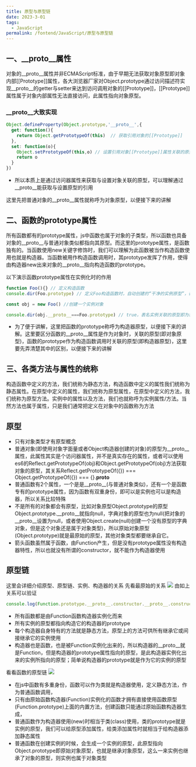 ```yaml
---
title: 原型与原型链  
date: 2023-3-01
tags:
  - JavaScript
permalink: /fontend/JavaScript/原型与原型链
---
```


## 一、__proto__属性
>
对象的__proto__属性并非ECMAScript标准，由于早期无法获取对象原型即对象内部[[Prototype]]属性，各大浏览器厂家对Object.prototype通过访问描述符实现__proto__的getter与setter来达到访问调用对象的[[Prototype]]，[[Prototype]]属性属于对象内部属性无法直接访问，此属性指向对象原型。
>
### __proto__大致实现
```js
Object.defineProperty(Object.prototype,'__proto__',{
  get: function(){
    return Object.getPrototypeOf(this)  // 获取引用对象的[[Prototype]]
  },
  set: function(o){
    Object.setPrototypeOf(this,o) // 设置引用对象[[Prototype]]属性关联的原型为o
    return o
  }
})
```
- 所以本质上是通过访问器属性来获取与设置对象关联的原型，可以理解通过__proto__能获取与设置原型的引用

这里先把普通对象的__proto__属性就称呼为对象原型，以便接下来的讲解

## 二、函数的prototype属性
>
所有函数都有的prototype属性，js中函数也属于对象的子类型，所以函数也具备对象的__proto__与普通对象类似都指向其原型。而这里的prototype属性，是函数独有的。当函数使用new关键字修饰时，我们可以理解为此函数被当作构造函数使用也就是构造器。当函数被用作构造函数调用时，其prototype发挥了作用，使得由构造器new出来对象的__proto__指向构造函数的prototype。
>
以下演示函数prototype属性在实例化时的作用
```js
function Foo(){} // 定义构造函数
console.dir(Foo.prototype) // 定义Foo构造函数时，自动创建的“干净的实例原型”，在原型链第二幅图的左下角有体现

const obj = new Foo() //创建一个实例对象

console.dir(obj.__proto__===Foo.prototype) // true，表名实例关联的原型即为构造函数的prototype指向的原型对象
```
- 为了便于讲解，这里把函数的prototype称呼为构造器原型，以便接下来的讲解。这里要区分函数的__proto__属性是作为对象时，关联的原型(即对象原型)，函数的prototype作为构造函数调用时关联的原型(即构造器原型)，这里要先弄清楚其中的区别，以便接下来的讲解
## 三、各类方法与属性的统称
>
构造函数中定义的方法，我们统称为静态方法，构造函数中定义的属性我们统称为静态属性。在原型中定义的属性，我们统称为原型属性，在原型中定义的方法，我们统称为原型方法。实例中的属性以及方法，我们也就称呼为实例属性/方法。当然方法也属于属性，只是我们通常把定义在对象中的函数称为方法
>
## 原型
- 只有对象类型才有原型概念
- 普通对象(即使用对象字面量或者Object构造器创建的对象)的原型为__proto__属性，此属性其实是个访问器属性，并不是真实存在的属性，或者可以使用es6的Reflect.getPrototypeOf(obj)和Object.getPrototypeOf(obj)方法获取对象的原型，其关系Reflect.getPrototypeOf({}) === Object.getPrototypeOf({}) === {}.__proto__
- 普通函数有2个属性，一个是是__proto__(与普通对象类似)，还有一个是函数专有的prototype属性，因为函数有双重身份，即可以是实例也可以是构造器，所以关系比较特殊
- 不是所有的对象都会有原型，比如对象原型Object.prototype的原型Object.prototype.__proto__就指向null，字典对象的原型也为null(把对象的__proto__设置为null，或者使用Object.create(null)创建一个没有原型的字典对象，但是这个对象还是属于对象类型)，所以原始对象原型(Object.prototype)就是最原始的原型，其他对象类型都要继承自它。
- 箭头函数虽然属于函数，由Function产生，但是没有prototype属性没有构造器特性，所以也就没有所谓的constructor，就不能作为构造器使用

## 原型链
这里会详细介绍原型、原型链、实例、构造器的关系
先看最原始的关系
![](http://file.cqcdq.top/j0swyQ8s1Ew9MLYIK1QPnvDiQUjdPmuG/%E5%8E%9F%E5%9E%8B%E5%85%B3%E7%B3%BB.png)
由如上关系可以验证
```js
console.log(Function.prototype.__proto__.constructor.__proto__.constructor === Function) //true
```

- 所有函数都是由Function函数构造器实例化而来
- 所有实例的原型都指向构造它的构造器的prototype
- 每个构造器自身特有的方法就是静态方法，原型上的方法可供所有继承它或间接继承它的实例使用
- 构造器也是函数，也是被Function实例化出来的，所以构造器的__proto__就是Function，但是构造器的prototype属性指向的原型，是此构造器实例化出来的实例所指向的原型；简单说构造器的prototype就是作为它的实例的原型

看看函数的原型链
![](http://file.cqcdq.top/IvyOnTx2RWXRkHXKLGFfFs6gLsJmhNjN/%E5%8E%9F%E5%9E%8B%E9%93%BE.png)

- 在js中函数有多重身份，函数可以作为类就是构造器使用，定义静态方法，作为普通函数调用，
- 只有由原始函数构造器(Function)实例化的函数才拥有直接使用函数原型(Function.prototype)上面的内置方法，创建函数只能通过原始函数构造器生成，
- 普通函数作为构造器使用(new)时相当于类(class)使用，类的prototype就是实例的原型，我们可以给原型添加属性，给类添加属性时就相当于给构造器添加静态属性
- 普通函数在创建实例的时候，会生成一个实例的原型，此原型指向Object.prototype即原始对象原型，也就是继承对象原型，这么一来实例也继承了对象的原型，则实例也属于对象类型
